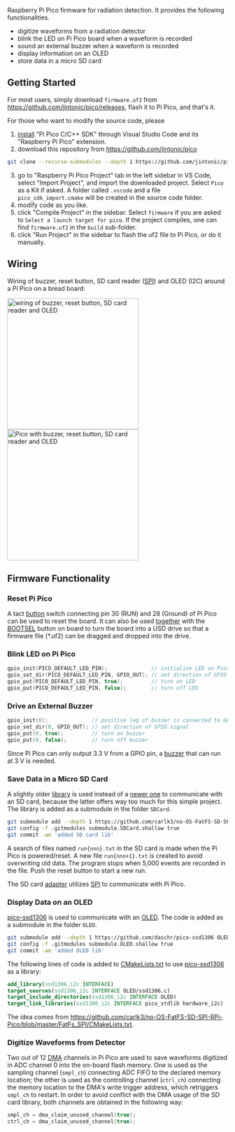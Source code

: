 Raspberry Pi Pico firmware for radiation detection. It provides the following functionalities.

* digitize waveforms from a radiation detector
* blink the LED on Pi Pico board when a waveform is recorded
* sound an external buzzer when a waveform is recorded
* display information on an OLED
* store data in a micro SD card

## Getting Started
For most users, simply download `firmware.uf2` from <https://github.com/jintonic/pico/releases>, flash it to Pi Pico, and that's it.

For those who want to modify the source code, please

1. [install] "Pi Pico C/C++ SDK" through Visual Studio Code and its "Raspberry Pi Pico" extension.
2. download this repository from <https://github.com/jintonic/pico>
```sh
git clone --recurse-submodules --depth 1 https://github.com/jintonic/pico
```
3. go to "Raspberry Pi Pico Project" tab in the left sidebar in VS Code, select "Import Project", and import the downloaded project. Select `Pico` as a Kit if asked. A folder called `.vscode` and a file `pico_sdk_import.cmake` will be created in the source code folder.
4. modify code as you like.
5. click "Compile Project" in the sidebar. Select `firmware` if you are asked to `Select a launch target for pico`. If the project compiles, one can find `firmware.uf2` in the `build` sub-folder.
6. click "Run Project" in the sidebar to flash the uf2 file to Pi Pico, or do it manually.

[install]: https://datasheets.raspberrypi.com/pico/getting-started-with-pico.pdf

## Wiring
Wiring of buzzer, reset button, SD card reader ([SPI](https://electronics.stackexchange.com/a/594276/316245)) and OLED (I2C) around a Pi Pico on a bread board:

<img height="300" alt="wiring of buzzer, reset button, SD card reader and OLED" src="https://github.com/user-attachments/assets/aa8cd64e-2b6f-4b83-a76f-b1f3f276e2c8" />
<img height="300" alt="Pico with buzzer, reset button, SD card reader and OLED" src="https://github.com/user-attachments/assets/75766d4e-b454-47be-b969-617ea47397db" />

## Firmware Functionality

### Reset Pi Pico

A tact [button] switch connecting pin 30 (RUN) and 28 (Ground) of Pi Pico can be used to reset the board. It can also be used [together] with the [BOOTSEL] button on board to turn the board into a USD drive so that a firmware file (*.uf2) can be dragged and dropped into the drive.

[button]: https://www.amazon.com/dp/B07X8T9D2Q
[together]: https://www.raspberrypi.com/news/how-to-add-a-reset-button-to-your-raspberry-pi-pico
[BOOTSEL]: https://www.raspberrypi.com/documentation/microcontrollers/pico-series.html#resetting-flash-memory

### Blink LED on Pi Pico

```c
gpio_init(PICO_DEFAULT_LED_PIN);              // initialize LED on Pico board
gpio_set_dir(PICO_DEFAULT_LED_PIN, GPIO_OUT); // set direction of GPIO signal
gpio_put(PICO_DEFAULT_LED_PIN, true);         // turn on LED
gpio_put(PICO_DEFAULT_LED_PIN, false);        // turn off LED
```

### Drive an External Buzzer

```c
gpio_init(0);              // positive leg of buzzer is connected to GPIO 0
gpio_set_dir(0, GPIO_OUT); // set direction of GPIO signal
gpio_put(0, true);         // turn on buzzer
gpio_put(0, false);        // turn off buzzer
```

Since Pi Pico can only output 3.3 V from a GPIO pin, a [buzzer] that can run at 3 V is needed.

[buzzer]: https://www.amazon.com/dp/B07VRK7ZPF

### Save Data in a Micro SD Card

A slightly older [library](https://github.com/carlk3/no-OS-FatFS-SD-SPI-RPi-Pico) is used instead of a [newer one](https://github.com/carlk3/no-OS-FatFS-SD-SDIO-SPI-RPi-Pico) to communicate with an SD card, because the latter offers way too much for this simple project. The library is added as a submodule in the folder `SDCard`.

```sh
git submodule add --depth 1 https://github.com/carlk3/no-OS-FatFS-SD-SPI-RPi-Pico SDCard
git config -f .gitmodules submodule.SDCard.shallow true
git commit -am 'added SD card lib'
```

A search of files named `run{nnn}.txt` in the SD card is made when the Pi Pico is powered/reset. A new file `run{nnn+1}.txt` is created to avoid overwriting old data. The program stops when 5,000 events are recorded in the file. Push the reset button to start a new run.

The SD card [adapter] utilizes [SPI] to communicate with Pi Pico.

[adapter]: https://www.amazon.com/dp/B0989SM146
[SPI]: https://en.wikipedia.org/wiki/Serial_Peripheral_Interface

### Display Data on an OLED
[pico-ssd1306] is used to communicate with an [OLED]. The code is added as a submodule in the folder `OLED`.

```sh
git submodule add --depth 1 https://github.com/daschr/pico-ssd1306 OLED
git config -f .gitmodules submodule.OLED.shallow true
git commit -am 'added OLED lib'
```

The following lines of code is added to [CMakeLists.txt](CMakeLists.txt) to use [pico-ssd1306] as a library:

```cmake
add_library(ssd1306_i2c INTERFACE)
target_sources(ssd1306_i2c INTERFACE OLED/ssd1306.c)
target_include_directories(ssd1306_i2c INTERFACE OLED)
target_link_libraries(ssd1306_i2c INTERFACE pico_stdlib hardware_i2c)
```

The idea comes from <https://github.com/carlk3/no-OS-FatFS-SD-SPI-RPi-Pico/blob/master/FatFs_SPI/CMakeLists.txt>.

[OLED]: https://goldenmorninglcd.com/oled-display-module/0.96-inch-128x64-ssd1306-gme12864-11

[pico-ssd1306]: https://github.com/daschr/pico-ssd1306

### Digitize Waveforms from Detector

Two out of 12 [DMA] channels in Pi Pico are used to save waveforms digitized in ADC channel 0 into the on-board flash memory. One is used as the sampling channel (`smpl_ch`) connecting ADC FIFO to the declared memory location; the other is used as the controlling channel (`ctrl_ch`) connecting the memory location to the DMA's write trigger address, which retriggers `smpl_ch` to restart. In order to avoid conflict with the DMA usage of the SD card library, both channels are obtained in the following way:

```c
smpl_ch = dma_claim_unused_channel(true);
ctrl_ch = dma_claim_unused_channel(true);
```
[DMA]: https://github.com/fandahao17/Raspberry-Pi-DMA-Tutorial